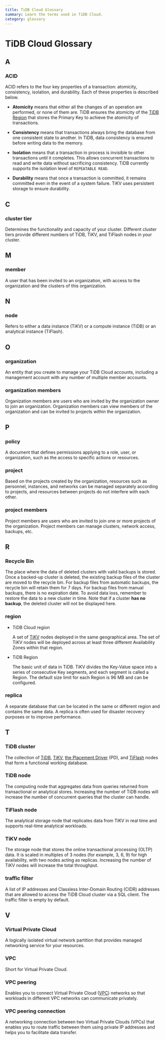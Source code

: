 ```yaml
---
title: TiDB Cloud Glossary
summary: Learn the terms used in TiDB Cloud.
category: glossary
---
```


# TiDB Cloud Glossary

## A

### ACID

ACID refers to the four key properties of a transaction: atomicity, consistency, isolation, and durability. Each of these properties is described below.

- **Atomicity** means that either all the changes of an operation are performed, or none of them are. TiDB ensures the atomicity of the [TiDB Region](#region) that stores the Primary Key to achieve the atomicity of transactions.

- **Consistency** means that transactions always bring the database from one consistent state to another. In TiDB, data consistency is ensured before writing data to the memory.

- **Isolation** means that a transaction in process is invisible to other transactions until it completes. This allows concurrent transactions to read and write data without sacrificing consistency. TiDB currently supports the isolation level of `REPEATABLE READ`.

- **Durability** means that once a transaction is committed, it remains committed even in the event of a system failure. TiKV uses persistent storage to ensure durability.

## C

### cluster tier

Determines the functionality and capacity of your cluster. Different cluster tiers provide different numbers of TiDB, TiKV, and TiFlash nodes in your cluster.

## M

### member

A user that has been invited to an organization, with access to the organization and the clusters of this organization.

## N

### node

Refers to either a data instance (TiKV) or a compute instance (TiDB) or an analytical instance (TiFlash).

## O

### organization

An entity that you create to manage your TiDB Cloud accounts, including a management account with any number of multiple member accounts.

### organization members

Organization members are users who are invited by the organization owner to join an organization. Organization members can view members of the organization and can be invited to projects within the organization.

## P

### policy

A document that defines permissions applying to a role, user, or organization, such as the access to specific actions or resources.

### project

Based on the projects created by the organization, resources such as personnel, instances, and networks can be managed separately according to projects, and resources between projects do not interfere with each other.

### project members

Project members are users who are invited to join one or more projects of the organization. Project members can manage clusters, network access, backups, etc.

## R

### Recycle Bin

The place where the data of deleted clusters with valid backups is stored. Once a backed-up cluster is deleted, the existing backup files of the cluster are moved to the recycle bin. For backup files from automatic backups, the recycle bin will retain them for 7 days. For backup files from manual backups, there is no expiration date. To avoid data loss, remember to restore the data to a new cluster in time. Note that if a cluster **has no backup**, the deleted cluster will not be displayed here.

### region

- TiDB Cloud region

    A set of [TiKV](https://docs.pingcap.com/tidb/stable/tidb-storage) nodes deployed in the same geographical area. The set of TiKV nodes will be deployed across at least three different Availability Zones within that region.

- TiDB Region

    The basic unit of data in TiDB. TiKV divides the Key-Value space into a series of consecutive Key segments, and each segment is called a Region. The default size limit for each Region is 96 MB and can be configured.

### replica

A separate database that can be located in the same or different region and contains the same data. A replica is often used for disaster recovery purposes or to improve performance.

## T

### TiDB cluster

The collection of [TiDB](https://docs.pingcap.com/tidb/stable/tidb-computing), [TiKV](https://docs.pingcap.com/tidb/stable/tidb-storage), [the Placement Driver](https://docs.pingcap.com/tidb/stable/tidb-scheduling) (PD), and [TiFlash](https://docs.pingcap.com/tidb/stable/tiflash-overview) nodes that form a functional working database.

### TiDB node

The computing node that aggregates data from queries returned from transactional or analytical stores. Increasing the number of TiDB nodes will increase the number of concurrent queries that the cluster can handle.

### TiFlash node

The analytical storage node that replicates data from TiKV in real time and supports real-time analytical workloads.

### TiKV node

The storage node that stores the online transactional processing (OLTP) data. It is scaled in multiples of 3 nodes (for example, 3, 6, 9) for high availability, with two nodes acting as replicas. Increasing the number of TiKV nodes will increase the total throughput.

### traffic filter

A list of IP addresses and Classless Inter-Domain Routing (CIDR) addresses that are allowed to access the TiDB Cloud cluster via a SQL client. The traffic filter is empty by default.

## V

### Virtual Private Cloud

A logically isolated virtual network partition that provides managed networking service for your resources.

### VPC

Short for Virtual Private Cloud.

### VPC peering

Enables you to connect Virtual Private Cloud ([VPC](#vpc)) networks so that workloads in different VPC networks can communicate privately.

### VPC peering connection

A networking connection between two Virtual Private Clouds (VPCs) that enables you to route traffic between them using private IP addresses and helps you to facilitate data transfer.
